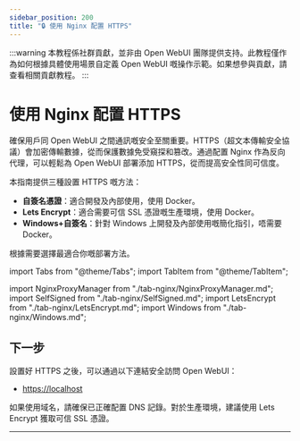 ```yaml
---
sidebar_position: 200
title: "🔒 使用 Nginx 配置 HTTPS"
---
```


:::warning
本教程係社群貢獻，並非由 Open WebUI 團隊提供支持。此教程僅作為如何根據具體使用場景自定義 Open WebUI 嘅操作示範。如果想參與貢獻，請查看相關貢獻教程。
:::

# 使用 Nginx 配置 HTTPS

確保用戶同 Open WebUI 之間通訊嘅安全至關重要。HTTPS（超文本傳輸安全協議）會加密傳輸數據，從而保護數據免受窺探和篡改。通過配置 Nginx 作為反向代理，可以輕鬆為 Open WebUI 部署添加 HTTPS，從而提高安全性同可信度。

本指南提供三種設置 HTTPS 嘅方法：

- **自簽名憑證**：適合開發及內部使用，使用 Docker。
- **Lets Encrypt**：適合需要可信 SSL 憑證嘅生產環境，使用 Docker。
- **Windows+自簽名**：針對 Windows 上開發及內部使用嘅簡化指引，唔需要 Docker。

根據需要選擇最適合你嘅部署方法。


import Tabs from "@theme/Tabs";
import TabItem from "@theme/TabItem";

import NginxProxyManager from "./tab-nginx/NginxProxyManager.md";
import SelfSigned from "./tab-nginx/SelfSigned.md";
import LetsEncrypt from "./tab-nginx/LetsEncrypt.md";
import Windows from "./tab-nginx/Windows.md";

<Tabs>
  <TabItem value="NginxProxyManager" label="Nginx Proxy Manager">
    <NginxProxyManager />
  </TabItem>
  <TabItem value="letsencrypt" label="Lets Encrypt">
    <LetsEncrypt />
  </TabItem>
  <TabItem value="selfsigned" label="自簽名憑證">
    <SelfSigned />
  </TabItem>
  <TabItem value="windows" label="Windows">
    <Windows />
  </TabItem>
</Tabs>


## 下一步

設置好 HTTPS 之後，可以通過以下連結安全訪問 Open WebUI：

- [https://localhost](https://localhost)

如果使用域名，請確保已正確配置 DNS 記錄。對於生產環境，建議使用 Lets Encrypt 獲取可信 SSL 憑證。

---
